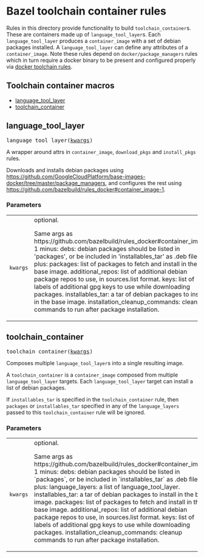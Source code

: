 # Bazel toolchain container rules

Rules in this directory provide functionality to build `toolchain_container`s.
These are containers made up of `language_tool_layer`s. Each `language_tool_layer`
produces a `container_image` with a set of debian packages installed.
A `language_tool_layer` can define any attributes of a `container_image`.
Note these rules depend on `docker/package_managers` rules which in turn 
require a docker binary to be present and configured properly via
[docker toolchain rules](https://github.com/nlopezgi/rules_docker/blob/master/toolchains/docker/readme.md#how-to-use-the-docker-toolchain).

## Toolchain container macros

* [language_tool_layer](#language_tool_layer)
* [toolchain_container](#toolchain_container)

<a name="#language_tool_layer"></a>

## language_tool_layer

<pre>
language_tool_layer(<a href="#language_tool_layer-kwargs">kwargs</a>)
</pre>

A wrapper around attrs in `container_image`, `download_pkgs` and `install_pkgs` rules.

Downloads and installs debian packages using
https://github.com/GoogleCloudPlatform/base-images-docker/tree/master/package_managers,
and configures the rest using https://github.com/bazelbuild/rules_docker#container_image-1.


### Parameters

<table class="params-table">
  <colgroup>
    <col class="col-param" />
    <col class="col-description" />
  </colgroup>
  <tbody>
    <tr id="language_tool_layer-kwargs">
      <td><code>kwargs</code></td>
      <td>
        optional.
        <p>
          Same args as https://github.com/bazelbuild/rules_docker#container_image-1
      minus:
          debs: debian packages should be listed in 'packages', or be included in
          'installables_tar' as .deb files.
      plus:
          packages: list of packages to fetch and install in the base image.
          additional_repos: list of additional debian package repos to use,
          in sources.list format.
          keys: list of labels of additional gpg keys to use while downloading
          packages.
          installables_tar: a tar of debian packages to install in the base image.
          installation_cleanup_commands: cleanup commands to run after package
          installation.
        </p>
      </td>
    </tr>
  </tbody>
</table>


<a name="#toolchain_container"></a>

## toolchain_container

<pre>
toolchain_container(<a href="#toolchain_container-kwargs">kwargs</a>)
</pre>

Composes multiple `language_tool_layer`s into a single resulting image.

A `toolchain_container` is a `container_image` composed from multiple `language_tool_layer`
targets. Each `language_tool_layer` target can install a list of debian packages.

If `installables_tar` is specified in the `toolchain_container` rule, then
`packages` or `installables_tar` specified in any of the `language_layers`
passed to this `toolchain_container` rule will be ignored.


### Parameters

<table class="params-table">
  <colgroup>
    <col class="col-param" />
    <col class="col-description" />
  </colgroup>
  <tbody>
    <tr id="toolchain_container-kwargs">
      <td><code>kwargs</code></td>
      <td>
        optional.
        <p>
          Same args as https://github.com/bazelbuild/rules_docker#container_image-1
      minus:
          debs: debian packages should be listed in `packages`, or be included in
              `installables_tar` as .deb files.
      plus:
          language_layers: a list of language_tool_layer.
          installables_tar: a tar of debian packages to install in the base image.
          packages: list of packages to fetch and install in the base image.
          additional_repos: list of additional debian package repos to use,
          in sources.list format.
          keys: list of labels of additional gpg keys to use while downloading
          packages.
          installation_cleanup_commands: cleanup commands to run after package
          installation.
        </p>
      </td>
    </tr>
  </tbody>
</table>

